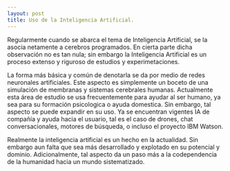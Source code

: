 ```yaml
---
layout: post
title: Uso de la Inteligencia Artificial.
---
```


Regularmente cuando se abarca el tema de Inteligencia Artificial, se la asocia netamente a cerebros programados. En cierta parte dicha observación no es tan nula; sin embargo la Inteligencia Artificial es un proceso extenso y riguroso de estudios y experimetaciones. 

La forma más básica y común de denotarla se da por medio de redes neuronales artificiales. Este aspecto es simplemente un boceto de una simulación de membranas y sistemas cerebrales humanas. Actualmente esta área de estudio se usa frecuentemente para ayudar al ser humano, ya sea para su formación psicologica o ayuda domestica. Sin embargo, tal aspecto se puede expandir en su uso. Ya se encuentran vigentes IA de compañía y ayuda hacia el usuario, tal es el caso de drones, chat conversacionales, motores de búsqueda, o incluso el proyecto IBM Watson.

Realmente la  inteligencia artificial es un hecho en la actualidad. Sin embargo aun falta que sea más desarrollado y explotado en su potencial y dominio. Adicionalmente, tal aspecto da un paso más a la codependencia de la humanidad hacia un mundo sistematizado.
